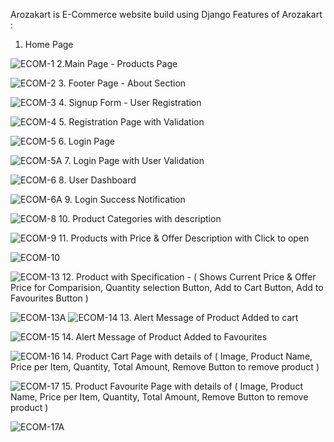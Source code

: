Arozakart is E-Commerce website build using Django
Features of Arozakart :
1. Home Page
   
![ECOM-1](https://github.com/Suryaprabha1030/E-Commerce-Website/assets/149596831/c94ea2f6-b029-478b-8804-65d8c323fb2a)
2.Main Page - Products Page

![ECOM-2](https://github.com/Suryaprabha1030/E-Commerce-Website/assets/149596831/73882bcd-8f62-4518-a1fc-310b056c690d)
3. Footer Page - About Section

![ECOM-3](https://github.com/Suryaprabha1030/E-Commerce-Website/assets/149596831/fb15029e-4f62-4262-9619-9b093ba3903d)
4. Signup Form - User Registration 

![ECOM-4](https://github.com/Suryaprabha1030/E-Commerce-Website/assets/149596831/6f939050-5a0a-4d65-9e40-ee960995feaf)
5. Registration Page with Validation 

![ECOM-5](https://github.com/Suryaprabha1030/E-Commerce-Website/assets/149596831/8b67586d-0da0-4dff-a75c-e6ab9208424d)
6. Login Page

![ECOM-5A](https://github.com/Suryaprabha1030/E-Commerce-Website/assets/149596831/d8f1a6c8-f325-4bc5-aabd-d6c65f6bd427)
7. Login Page with User Validation

![ECOM-6](https://github.com/Suryaprabha1030/E-Commerce-Website/assets/149596831/d2bb24d4-6a15-4106-8c33-f6b1cfcbcc82)
8. User Dashboard

![ECOM-6A](https://github.com/Suryaprabha1030/E-Commerce-Website/assets/149596831/7817888e-82d8-4673-8fe4-c890dc1de028)
9. Login Success Notification 

![ECOM-8](https://github.com/Suryaprabha1030/E-Commerce-Website/assets/149596831/6750a53f-7b70-4503-8029-2eed3ce36d7a)
10. Product Categories with description

![ECOM-9](https://github.com/Suryaprabha1030/E-Commerce-Website/assets/149596831/b4949f49-5574-4867-9a50-ea37f03da404)
11. Products with Price & Offer Description with Click to open

![ECOM-10](https://github.com/Suryaprabha1030/E-Commerce-Website/assets/149596831/fc68ac78-c08b-45d6-a323-cf20b92c9ea0)

![ECOM-13](https://github.com/Suryaprabha1030/E-Commerce-Website/assets/149596831/59a8051a-111b-4509-b8b4-934863b7137a)
12. Product with Specification - ( Shows Current Price & Offer Price for Comparision, Quantity selection Button, Add to Cart Button, Add to Favourites Button )
   
![ECOM-13A](https://github.com/Suryaprabha1030/E-Commerce-Website/assets/149596831/11b103ff-3b1a-49ad-9a58-35a69ab13270)
![ECOM-14](https://github.com/Suryaprabha1030/E-Commerce-Website/assets/149596831/a267a693-af7d-4d72-be3a-5c90d06f0171)
13. Alert Message of Product Added to cart

![ECOM-15](https://github.com/Suryaprabha1030/E-Commerce-Website/assets/149596831/c58db2f4-cc0c-4ab8-a41c-a111f41595e6)
14. Alert Message of Product Added to Favourites

![ECOM-16](https://github.com/Suryaprabha1030/E-Commerce-Website/assets/149596831/c76a4037-f592-4f4e-af05-c6e2e78fea51)
14. Product Cart Page with details of ( Image, Product Name, Price per Item, Quantity, Total Amount, Remove Button to remove product )

![ECOM-17](https://github.com/Suryaprabha1030/E-Commerce-Website/assets/149596831/b2f7df44-e3de-4d47-97f5-79ed5ae9a3b9)
15. Product Favourite Page with details of ( Image, Product Name, Price per Item, Quantity, Total Amount, Remove Button to remove product )

![ECOM-17A](https://github.com/Suryaprabha1030/E-Commerce-Website/assets/149596831/24367033-7c08-4ae3-901d-c8faab786de0)


